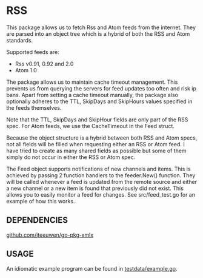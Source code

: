 # RSS

This package allows us to fetch Rss and Atom feeds from the internet.
They are parsed into an object tree which is a hybrid of both the RSS and Atom
standards.

Supported feeds are:
- Rss v0.91, 0.92 and 2.0
- Atom 1.0

The package allows us to maintain cache timeout management. This prevents us
from querying the servers for feed updates too often and risk ip bans. Apart 
from setting a cache timeout manually, the package also optionally adheres to
the TTL, SkipDays and SkipHours values specified in the feeds themselves.

Note that the TTL, SkipDays and SkipHour fields are only part of the RSS spec.
For Atom feeds, we use the CacheTimeout in the Feed struct.

Because the object structure is a hybrid between both RSS and Atom specs, not
all fields will be filled when requesting either an RSS or Atom feed. I have
tried to create as many shared fields as possible but some of them simply do
not occur in either the RSS or Atom spec.

The Feed object supports notifications of new channels and items.
This is achieved by passing 2 function handlers to the feeder.New() function.
They will be called whenever a feed is updated from the remote source and
either a new channel or a new item is found that previously did not exist.
This allows you to easily monitor a feed for changes. See src/feed_test.go for
an example of how this works.

## DEPENDENCIES

[github.com/jteeuwen/go-pkg-xmlx](http://github.com/jteeuwen/go-pkg-xmlx)

## USAGE


An idiomatic example program can be found in [testdata/example.go](https://github.com/jteeuwen/go-pkg-rss/blob/master/testdata/example.go).

